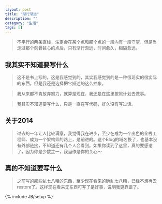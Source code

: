 ```yaml
---
layout: post
title: "渐行渐远"
description: ""
category: "生活"
tags: []
---
```


>不平行的两条直线，注定会在某个点和那个点的一段内有一段守望，但是当走过那个刻骨铭心的点后，只有渐行渐远，时间愈久，相隔愈远。
  
  
我其实不知道要写什么
-----

>这不是书上写的，这是我感觉到的，其实我感觉到的是一种很现实的很实际的东西，但是我还是选择把它描述的这么抽象。
  
  
>我从来都不肯放弃努力，就算是现在，我还是在这里按照计划去做事。

>我其实不知道要写什么，只是一直在写代码，好久没有写过话。
  
  
关于2014
---  
  
  
>过去的一年让人比较满意，我觉得我在进步，至少在成为一个出色的全栈工程师、成为一个架构师的路上，是前进的。这个Blog的域名换了，也基本没有外部链接，不知道还有几个人会看到。如果你读到了这里，真的要感谢了，因为你是少数之一，我当作是你的关心～
  
  

真的不知道要写什么
-----  
  

>之前写的那些乱七八糟的东西，至少现在看来的确乱七八糟，已经不想再去restore了。这样现在看来无东西可写了是好事，说明我更靠谱了。


{% include JB/setup %}


